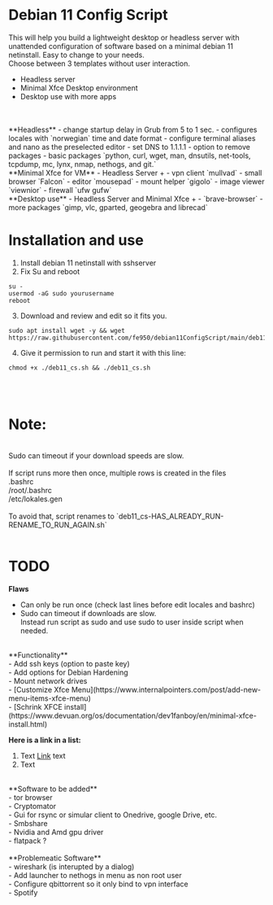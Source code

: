 #  Debian 11 Config Script
This will help you build a lightweight desktop or headless server with unattended  configuration of software based on a minimal debian 11 netinstall. Easy to change to your needs.
<br/>
Choose between 3 templates without user interaction.<br/>
- Headless server<br/>
- Minimal Xfce Desktop environment<br/>
- Desktop use with more apps<br/>
<br/>
<br/>
**Headless**
- change startup delay in Grub from 5 to 1 sec.
- configures locales with `norwegian` time and date format
- configure terminal aliases and nano as the preselected editor
- set DNS to 1.1.1.1
- option to remove packages
- basic packages `python, curl, wget, man, dnsutils, net-tools, tcpdump, mc, lynx, nmap, nethogs, and git.`
<br/>
**Minimal Xfce for VM**
- Headless Server +
- vpn client `mullvad`
- small browser `Falcon`
- editor `mousepad`
- mount helper `gigolo`
- image viewer `viewnior`
- firewall `ufw  gufw`
<br/>
**Desktop use**
- Headless Server and Minimal Xfce +
- `brave-browser`
- more packages `gimp, vlc, gparted, geogebra and librecad`
<br/>

# Installation and use
 1. Install debian 11 netinstall with sshserver
 2. Fix Su and reboot
```
su -
usermod -aG sudo yourusername
reboot
```

3. Download and review and edit so it fits you.
 ```
sudo apt install wget -y && wget https://raw.githubusercontent.com/fe950/debian11ConfigScript/main/deb11_cs.sh
```
4. Give it permission to run and start it with this line:

```
chmod +x ./deb11_cs.sh && ./deb11_cs.sh
```
<br/><br/>

# Note:
<br/> 
Sudo can timeout if your download speeds are slow.<br/>
<br/>
If script runs more then once, multiple rows is created in the files<br/> 
  .bashrc<br/>
  /root/.bashrc<br/>
  /etc/lokales.gen<br/>
<br/> 
To avoid that, script renames to `deb11_cs-HAS_ALREADY_RUN-RENAME_TO_RUN_AGAIN.sh`
<br/><br/>

# TODO 
**Flaws**
- Can only be run once (check last lines before edit locales and bashrc)
- Sudo can timeout if downloads are slow.<br/> 
  Instead run script as sudo and use sudo to user inside script when needed.<br/>
<br/>
**Functionality**<br/>
- Add ssh keys (option to paste key)<br/>
- Add options for Debian Hardening<br/>
- Mount network drives<br/>
- [Customize Xfce Menu](https://www.internalpointers.com/post/add-new-menu-items-xfce-menu)<br/>
- [Schrink XFCE install](https://www.devuan.org/os/documentation/dev1fanboy/en/minimal-xfce-install.html)

**Here is a link in a list:**

1. Text [Link](https://github.com/) text
2. Text


<br/>
**Software to be added**<br/>
- tor browser<br/>
- Cryptomator<br/>
- Gui for rsync or simular client to Onedrive, google Drive, etc.<br/>
- Smbshare<br/>
- Nvidia and Amd gpu driver<br/>
- flatpack ?<br/>


<br/>
**Problemeatic Software**<br/>
- wireshark (is interupted by a dialog)<br/>
- Add launcher to nethogs in menu as non root user<br/>
- Configure qbittorrent so it only bind to vpn interface<br/>
- Spotify<br/>




